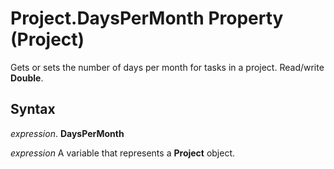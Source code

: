
# Project.DaysPerMonth Property (Project)

Gets or sets the number of days per month for tasks in a project. Read/write  **Double**.


## Syntax

 _expression_. **DaysPerMonth**

 _expression_ A variable that represents a **Project** object.

